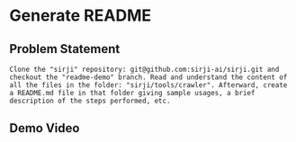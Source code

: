 # Generate README

## Problem Statement

```
Clone the "sirji" repository: git@github.com:sirji-ai/sirji.git and checkout the "readme-demo" branch. Read and understand the content of all the files in the folder: "sirji/tools/crawler". Afterward, create a README.md file in that folder giving sample usages, a brief description of the steps performed, etc.
```

## Demo Video



